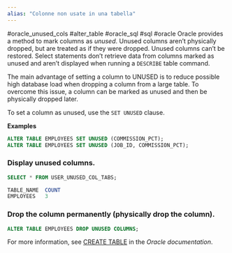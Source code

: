 ```yaml
---
alias: "Colonne non usate in una tabella"
---
```


#oracle_unused_cols #alter_table #oracle_sql #sql #oracle
Oracle provides a method to mark columns as _unused_. Unused columns aren’t physically dropped, but are treated as if they were dropped. Unused columns can’t be restored. Select statements don’t retrieve data from columns marked as unused and aren’t displayed when running a `DESCRIBE` table command.

The main advantage of setting a column to UNUSED is to reduce possible high database load when dropping a column from a large table. To overcome this issue, a column can be marked as unused and then be physically dropped later.

To set a column as unused, use the `SET UNUSED` clause.

**Examples**

```sql
ALTER TABLE EMPLOYEES SET UNUSED (COMMISSION_PCT);
ALTER TABLE EMPLOYEES SET UNUSED (JOB_ID, COMMISSION_PCT);
```

### Display unused columns.

```sql
SELECT * FROM USER_UNUSED_COL_TABS;

TABLE_NAME  COUNT
EMPLOYEES   3
```

### Drop the column permanently (physically drop the column).

```sql
ALTER TABLE EMPLOYEES DROP UNUSED COLUMNS;
```

For more information, see [CREATE TABLE](https://docs.oracle.com/en/database/oracle/oracle-database/19/sqlrf/CREATE-TABLE.html#GUID-F9CE0CC3-13AE-4744-A43C-EAC7A71AAAB6) in the _Oracle documentation_.